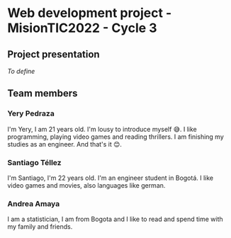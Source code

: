 # Web development project - MisionTIC2022 - Cycle 3
## Project presentation
*To define*
## Team members
### Yery Pedraza
I'm Yery, I am 21 years old. I'm lousy to introduce myself 😅. I like programming, playing video games and reading thrillers. I am finishing my studies as an engineer. And that's it 😊.

### Santiago Téllez

I'm Santiago, I'm 22 years old. I'm an engineer student in Bogotá. I like video games and movies, also languages like german. 

### Andrea Amaya
I am a statistician, I am from Bogota and I like to read and spend time with my family and friends.
